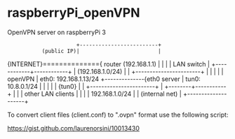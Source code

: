 # raspberryPi_openVPN
OpenVPN server on raspberryPi 3

                          +-------------------------+
               (public IP)|                         |
  {INTERNET}=============={   router (192.168.1.1)  |
                          |                         |
                          |         LAN switch      |
                          +------------+------------+
                                       | (192.168.1.0/24)
                                       |
                                       |              +-----------------------+
                                       |              |                       |
                                       |              |        openVPN        |  eth0: 192.168.1.13/24
                                       +--------------{eth0    server         |  tun0: 10.8.0.1/24
                                       |              |                       |
                                       |              |           {tun0}      |
                                       |              +-----------------------+
                                       |
                              +--------+-----------+
                              |                    |
                              |  other LAN clients |
                              |                    |
                              |   192.168.1.0/24   |
                              |   (internal net)   |
                              +--------------------+

To convert client files (client.conf) to ".ovpn" format use the following script:

https://gist.github.com/laurenorsini/10013430
